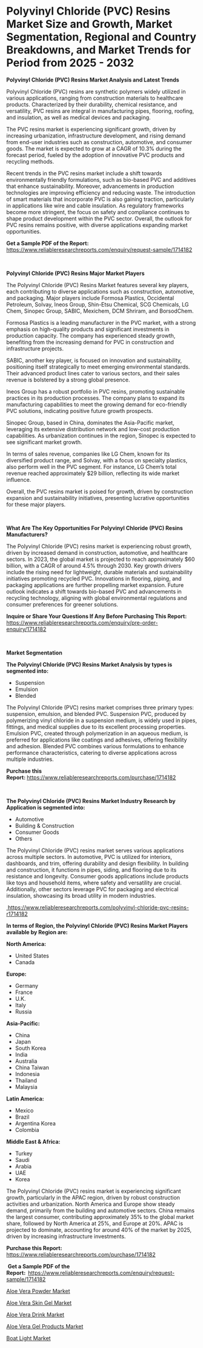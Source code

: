 <p><h1>Polyvinyl Chloride (PVC) Resins Market Size and Growth, Market Segmentation, Regional and Country Breakdowns, and Market Trends for Period from 2025 -  2032</h1></p><p><strong>Polyvinyl Chloride (PVC) Resins Market Analysis and Latest Trends</strong></p>
<p><p>Polyvinyl Chloride (PVC) resins are synthetic polymers widely utilized in various applications, ranging from construction materials to healthcare products. Characterized by their durability, chemical resistance, and versatility, PVC resins are integral in manufacturing pipes, flooring, roofing, and insulation, as well as medical devices and packaging.</p><p>The PVC resins market is experiencing significant growth, driven by increasing urbanization, infrastructure development, and rising demand from end-user industries such as construction, automotive, and consumer goods. The market is expected to grow at a CAGR of 10.3% during the forecast period, fueled by the adoption of innovative PVC products and recycling methods. </p><p>Recent trends in the PVC resins market include a shift towards environmentally friendly formulations, such as bio-based PVC and additives that enhance sustainability. Moreover, advancements in production technologies are improving efficiency and reducing waste. The introduction of smart materials that incorporate PVC is also gaining traction, particularly in applications like wire and cable insulation. As regulatory frameworks become more stringent, the focus on safety and compliance continues to shape product development within the PVC sector. Overall, the outlook for PVC resins remains positive, with diverse applications expanding market opportunities.</p></p>
<p><strong>Get a Sample PDF of the Report:&nbsp;</strong> <a href="https://www.reliableresearchreports.com/enquiry/request-sample/1714182?utm_campaign=33&utm_medium=2&utm_source=Github&utm_content=ia&utm_term=11012025&utm_id=polyvinyl-chloride-pvc-resins">https://www.reliableresearchreports.com/enquiry/request-sample/1714182</a></p>
<p>&nbsp;</p>
<p><strong>Polyvinyl Chloride (PVC) Resins Major Market Players</strong></p>
<p><p>The Polyvinyl Chloride (PVC) Resins Market features several key players, each contributing to diverse applications such as construction, automotive, and packaging. Major players include Formosa Plastics, Occidental Petroleum, Solvay, Ineos Group, Shin-Etsu Chemical, SCG Chemicals, LG Chem, Sinopec Group, SABIC, Mexichem, DCM Shriram, and BorsodChem.</p><p>Formosa Plastics is a leading manufacturer in the PVC market, with a strong emphasis on high-quality products and significant investments in production capacity. The company has experienced steady growth, benefiting from the increasing demand for PVC in construction and infrastructure projects. </p><p>SABIC, another key player, is focused on innovation and sustainability, positioning itself strategically to meet emerging environmental standards. Their advanced product lines cater to various sectors, and their sales revenue is bolstered by a strong global presence.</p><p>Ineos Group has a robust portfolio in PVC resins, promoting sustainable practices in its production processes. The company plans to expand its manufacturing capabilities to meet the growing demand for eco-friendly PVC solutions, indicating positive future growth prospects.</p><p>Sinopec Group, based in China, dominates the Asia-Pacific market, leveraging its extensive distribution network and low-cost production capabilities. As urbanization continues in the region, Sinopec is expected to see significant market growth.</p><p>In terms of sales revenue, companies like LG Chem, known for its diversified product range, and Solvay, with a focus on specialty plastics, also perform well in the PVC segment. For instance, LG Chem’s total revenue reached approximately $29 billion, reflecting its wide market influence.</p><p>Overall, the PVC resins market is poised for growth, driven by construction expansion and sustainability initiatives, presenting lucrative opportunities for these major players.</p></p>
<p>&nbsp;</p>
<p><strong>What Are The Key Opportunities For Polyvinyl Chloride (PVC) Resins Manufacturers?</strong></p>
<p><p>The Polyvinyl Chloride (PVC) resins market is experiencing robust growth, driven by increased demand in construction, automotive, and healthcare sectors. In 2023, the global market is projected to reach approximately $60 billion, with a CAGR of around 4.5% through 2030. Key growth drivers include the rising need for lightweight, durable materials and sustainability initiatives promoting recycled PVC. Innovations in flooring, piping, and packaging applications are further propelling market expansion. Future outlook indicates a shift towards bio-based PVC and advancements in recycling technology, aligning with global environmental regulations and consumer preferences for greener solutions.</p></p>
<p><strong>Inquire or Share Your Questions If Any Before Purchasing This Report:</strong> <a href="https://www.reliableresearchreports.com/enquiry/pre-order-enquiry/1714182?utm_campaign=33&utm_medium=2&utm_source=Github&utm_content=ia&utm_term=11012025&utm_id=polyvinyl-chloride-pvc-resins">https://www.reliableresearchreports.com/enquiry/pre-order-enquiry/1714182</a></p>
<p>&nbsp;</p>
<p><strong>Market Segmentation</strong></p>
<p><strong>The Polyvinyl Chloride (PVC) Resins Market Analysis by types is segmented into:</strong></p>
<p><ul><li>Suspension</li><li>Emulsion</li><li>Blended</li></ul></p>
<p><p>The Polyvinyl Chloride (PVC) resins market comprises three primary types: suspension, emulsion, and blended PVC. Suspension PVC, produced by polymerizing vinyl chloride in a suspension medium, is widely used in pipes, fittings, and medical supplies due to its excellent processing properties. Emulsion PVC, created through polymerization in an aqueous medium, is preferred for applications like coatings and adhesives, offering flexibility and adhesion. Blended PVC combines various formulations to enhance performance characteristics, catering to diverse applications across multiple industries.</p></p>
<p><strong>Purchase this Report:&nbsp;</strong><a href="https://www.reliableresearchreports.com/purchase/1714182?utm_campaign=33&utm_medium=2&utm_source=Github&utm_content=ia&utm_term=11012025&utm_id=polyvinyl-chloride-pvc-resins">https://www.reliableresearchreports.com/purchase/1714182</a></p>
<p>&nbsp;</p>
<p><strong>The Polyvinyl Chloride (PVC) Resins Market Industry Research by Application is segmented into:</strong></p>
<p><ul><li>Automotive</li><li>Building & Construction</li><li>Consumer Goods</li><li>Others</li></ul></p>
<p><p>The Polyvinyl Chloride (PVC) resins market serves various applications across multiple sectors. In automotive, PVC is utilized for interiors, dashboards, and trim, offering durability and design flexibility. In building and construction, it functions in pipes, siding, and flooring due to its resistance and longevity. Consumer goods applications include products like toys and household items, where safety and versatility are crucial. Additionally, other sectors leverage PVC for packaging and electrical insulation, showcasing its broad utility in modern industries.</p></p>
<p><a href="https://www.reliableresearchreports.com/polyvinyl-chloride-pvc-resins-r1714182?utm_campaign=33&utm_medium=2&utm_source=Github&utm_content=ia&utm_term=11012025&utm_id=polyvinyl-chloride-pvc-resins">&nbsp;https://www.reliableresearchreports.com/polyvinyl-chloride-pvc-resins-r1714182</a></p>
<p><strong>In terms of Region, the Polyvinyl Chloride (PVC) Resins Market Players available by Region are:</strong></p>
<p>
    <p> <strong> North America: </strong>
        <ul>
            <li>United States</li>
            <li>Canada</li>
        </ul>
        </p> 
    <p> <strong> Europe: </strong>
        <ul>
            <li>Germany</li>
            <li>France</li>
            <li>U.K.</li>
            <li>Italy</li>
            <li>Russia</li>
        </ul>
        </p> 
    <p> <strong> Asia-Pacific: </strong>
        <ul>
            <li>China</li>
            <li>Japan</li>
            <li>South Korea</li>
            <li>India</li>
            <li>Australia</li>
            <li>China Taiwan</li>
            <li>Indonesia</li>
            <li>Thailand</li>
            <li>Malaysia</li>
        </ul>
        </p> 
    <p> <strong> Latin America: </strong>
        <ul>
            <li>Mexico</li>
            <li>Brazil</li>
            <li>Argentina Korea</li>
            <li>Colombia</li>
        </ul>
        </p> 
    <p> <strong> Middle East & Africa: </strong>
        <ul>
            <li>Turkey</li>
            <li>Saudi</li>
            <li>Arabia</li>
            <li>UAE</li>
            <li>Korea</li>
        </ul>
    </p>
    </p>
<p><p>The Polyvinyl Chloride (PVC) resins market is experiencing significant growth, particularly in the APAC region, driven by robust construction activities and urbanization. North America and Europe show steady demand, primarily from the building and automotive sectors. China remains the largest consumer, contributing approximately 35% to the global market share, followed by North America at 25%, and Europe at 20%. APAC is projected to dominate, accounting for around 40% of the market by 2025, driven by increasing infrastructure investments.</p></p>
<p><strong>Purchase this Report: </strong><a href="https://www.reliableresearchreports.com/purchase/1714182?utm_campaign=33&utm_medium=2&utm_source=Github&utm_content=ia&utm_term=11012025&utm_id=polyvinyl-chloride-pvc-resins">https://www.reliableresearchreports.com/purchase/1714182</a></p>
<p>&nbsp;<strong>Get a Sample PDF of the Report:&nbsp;&nbsp;</strong><a href="https://www.reliableresearchreports.com/enquiry/request-sample/1714182?utm_campaign=33&utm_medium=2&utm_source=Github&utm_content=ia&utm_term=11012025&utm_id=polyvinyl-chloride-pvc-resins">https://www.reliableresearchreports.com/enquiry/request-sample/1714182</a></p>
<p><strong></strong></p>
<p><p><a href="https://github.com/hammelximalschid/Market-Research-Report-List-1/blob/main/aloe-vera-powder-market.md?utm_campaign=33&utm_medium=2&utm_source=Github&utm_content=ia&utm_term=11012025&utm_id=polyvinyl-chloride-pvc-resins">Aloe Vera Powder Market</a></p><p><a href="https://github.com/flnordan65e0/Market-Research-Report-List-1/blob/main/aloe-vera-skin-gel-market.md?utm_campaign=33&utm_medium=2&utm_source=Github&utm_content=ia&utm_term=11012025&utm_id=polyvinyl-chloride-pvc-resins">Aloe Vera Skin Gel Market</a></p><p><a href="https://github.com/antonioc6hal/Market-Research-Report-List-1/blob/main/aloe-vera-drink-market.md?utm_campaign=33&utm_medium=2&utm_source=Github&utm_content=ia&utm_term=11012025&utm_id=polyvinyl-chloride-pvc-resins">Aloe Vera Drink Market</a></p><p><a href="https://github.com/rodinayygacklezi/Market-Research-Report-List-1/blob/main/aloe-vera-gel-products-market.md?utm_campaign=33&utm_medium=2&utm_source=Github&utm_content=ia&utm_term=11012025&utm_id=polyvinyl-chloride-pvc-resins">Aloe Vera Gel Products Market</a></p><p><a href="https://github.com/lindaopodray/Market-Research-Report-List-1/blob/main/boat-light-market.md?utm_campaign=33&utm_medium=2&utm_source=Github&utm_content=ia&utm_term=11012025&utm_id=polyvinyl-chloride-pvc-resins">Boat Light Market</a></p></p>